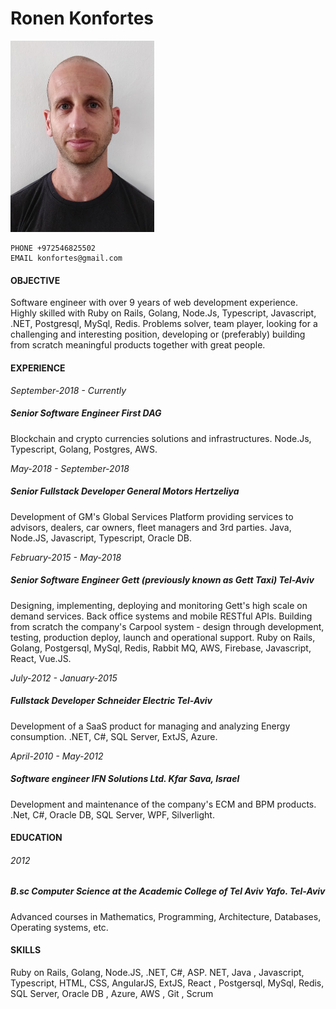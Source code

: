 # Ronen Konfortes 
<img src="./me.jpg" alt="drawing" width="230"></img>
```
PHONE +972546825502
EMAIL konfortes@gmail.com
```
#### OBJECTIVE
Software engineer with over 9 years of web development experience. Highly skilled with Ruby on Rails, Golang,
Node.Js, Typescript, Javascript, .NET, Postgresql, MySql, Redis. Problems solver, team player, looking for a challenging and interesting position, developing or (preferably) building from scratch meaningful products together with great people.
</br>
#### EXPERIENCE
_September-2018 - Currently_
##### ***Senior Software Engineer*** First DAG
Blockchain and crypto currencies solutions and infrastructures.
Node.Js, Typescript, Golang, Postgres, AWS.


_May-2018 - September-2018_
##### ***Senior Fullstack Developer*** General Motors Hertzeliya
Development of GM's Global Services Platform providing services to advisors, dealers, car owners, fleet managers
and 3rd parties.
Java, Node.JS, Javascript, Typescript, Oracle DB.

_February-2015 - May-2018_
##### ***Senior Software Engineer*** Gett (previously known as Gett Taxi) Tel-Aviv
Designing, implementing, deploying and monitoring Gett's high scale on demand services. Back office systems
and mobile RESTful APIs.
Building from scratch the company's Carpool system - design through development, testing, production deploy,
launch and operational support.
Ruby on Rails, Golang, Postgersql, MySql, Redis, Rabbit MQ, AWS, Firebase, Javascript, React, Vue.JS.

_July-2012 - January-2015_
##### ***Fullstack Developer*** Schneider Electric Tel-Aviv
Development of a SaaS product for managing and analyzing Energy consumption.
.NET, C#, SQL Server, ExtJS, Azure.

_April-2010 - May-2012_
##### ***Software engineer*** IFN Solutions Ltd. Kfar Sava, Israel
Development and maintenance of the company's ECM and BPM products.
.Net, C#, Oracle DB, SQL Server, WPF, Silverlight.
</br>
#### EDUCATION
###### 2012
##### B.sc Computer Science at the Academic College of Tel Aviv Yafo. Tel-Aviv
Advanced courses in Mathematics, Programming, Architecture, Databases, Operating systems, etc.
</br>
#### SKILLS
Ruby on Rails, Golang, Node.JS, .NET, C#, ASP. NET, Java , Javascript, Typescript, HTML, CSS, AngularJS, ExtJS,
React , Postgersql, MySql, Redis, SQL Server, Oracle DB , Azure, AWS , Git , Scrum
